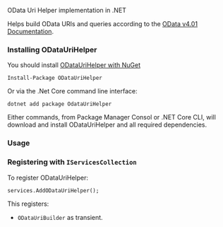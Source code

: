 OData Uri Helper implementation in .NET

Helps build OData URIs and queries according to the [OData v4.01 Documentation](https://www.odata.org/documentation).

### Installing ODataUriHelper

You should install [ODataUriHelper with NuGet](http://www.nuget.org/packages)

    Install-Package ODataUriHelper

Or via the .Net Core command line interface:

    dotnet add package OdataUriHelper

Either commands, from Package Manager Consol or .NET Core CLI, will download and install ODataUriHelper and all required dependencies.

### Usage

### Registering with `IServicesCollection`

To register ODataUriHelper:

```
services.AddODataUriHelper();
```

This registers:

- `ODataUriBuilder` as transient.
